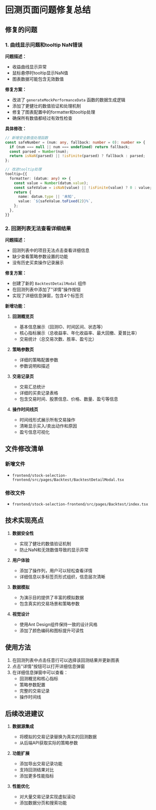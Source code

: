 # 回测页面问题修复总结

## 修复的问题

### 1. 曲线显示问题和tooltip NaN错误

**问题描述：**
- 收益曲线显示异常
- 鼠标悬停时tooltip显示NaN值
- 图表数据可能包含无效数值

**修复方案：**
- 改进了 `generateMockPerformanceData` 函数的数据生成逻辑
- 添加了更健壮的数值验证和处理机制
- 修复了图表配置中的formatter和tooltip处理
- 确保所有数值都经过有效性检查

**具体修改：**
```typescript
// 新增安全数值处理函数
const safeNumber = (num: any, fallback: number = 0): number => {
  if (num === null || num === undefined) return fallback;
  const parsed = Number(num);
  return isNaN(parsed) || !isFinite(parsed) ? fallback : parsed;
};

// 改进tooltip处理
tooltip={{
  formatter: (datum: any) => {
    const value = Number(datum.value);
    const safeValue = isNaN(value) || !isFinite(value) ? 0 : value;
    return {
      name: datum.type || '未知',
      value: `${safeValue.toFixed(2)}%`,
    };
  },
}}
```

### 2. 回测列表无法查看详细结果

**问题描述：**
- 回测列表中的项目无法点击查看详细信息
- 缺少查看策略参数设置的功能
- 没有历史买卖操作记录展示

**修复方案：**
- 创建了新的 `BacktestDetailModal` 组件
- 在回测列表中添加了"详情"操作按钮
- 实现了详细信息弹窗，包含4个标签页

**新增功能：**

1. **回测概览页**
   - 基本信息展示（回测ID、时间区间、状态等）
   - 核心指标展示（总收益率、年化收益率、最大回撤、夏普比率）
   - 交易统计（总交易次数、胜率、盈亏比）

2. **策略参数页**
   - 详细的策略配置参数
   - 参数说明和描述

3. **交易记录页**
   - 交易汇总统计
   - 详细的买卖记录表格
   - 包含交易时间、股票信息、价格、数量、盈亏等信息

4. **操作时间线页**
   - 时间线形式展示所有交易操作
   - 清晰显示买入/卖出动作和原因
   - 盈亏信息可视化

## 文件修改清单

### 新增文件
- `frontend/stock-selection-frontend/src/pages/Backtest/BacktestDetailModal.tsx`

### 修改文件
- `frontend/stock-selection-frontend/src/pages/Backtest/index.tsx`

## 技术实现亮点

1. **数据安全性**
   - 实现了健壮的数值验证机制
   - 防止NaN和无效数值导致的显示异常

2. **用户体验**
   - 添加了操作列，用户可以轻松查看详情
   - 详细信息以多标签页形式组织，信息层次清晰

3. **数据模拟**
   - 为演示目的提供了丰富的模拟数据
   - 包含真实的交易场景和策略参数

4. **视觉设计**
   - 使用Ant Design组件保持一致的设计风格
   - 添加了颜色编码和图标提升可读性

## 使用方法

1. 在回测列表中点击任意行可以选择该回测结果并更新图表
2. 点击"详情"按钮可以打开详细信息弹窗
3. 在详细信息弹窗中可以查看：
   - 回测概览和核心指标
   - 策略参数配置
   - 完整的交易记录
   - 操作时间线

## 后续改进建议

1. **数据源集成**
   - 将模拟的交易记录替换为真实的回测数据
   - 从后端API获取实际的策略参数

2. **功能扩展**
   - 添加导出交易记录功能
   - 支持回测结果对比
   - 添加更多性能指标

3. **性能优化**
   - 对大量交易记录实现虚拟滚动
   - 添加数据分页和搜索功能